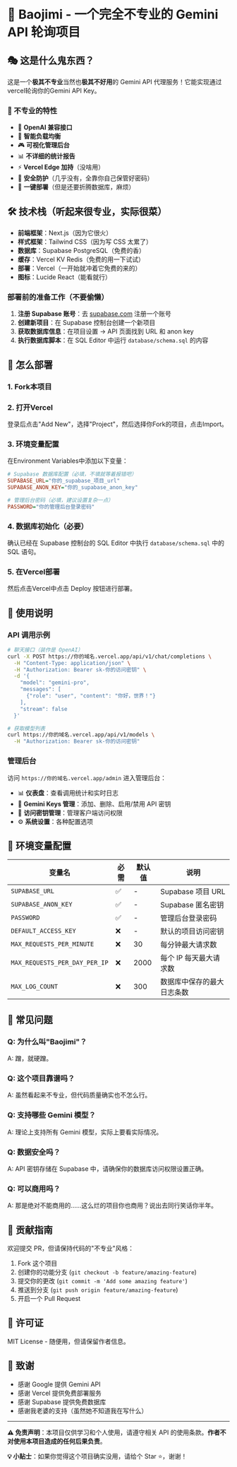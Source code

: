 # 🍚 Baojimi - 一个完全不专业的 Gemini API 轮询项目

## 🎭 这是什么鬼东西？

这是一个**极其不专业**当然也**极其不好用**的 Gemini API 代理服务！它能实现通过vercel轮询你的Gemini API Key。

### 🌟 不专业的特性

- 🎪 **OpenAI 兼容接口**
- 🎯 **智能负载均衡**
- 🎮 **可视化管理后台**
- 📊 **不详细的统计报告**
- ⚡ **Vercel Edge 加持**（没啥用）
- 🔐 **安全防护**（几乎没有，全靠你自己保管好密码）
- 🚀 **一键部署**（但是还要折腾数据库，麻烦）

## 🛠️ 技术栈（听起来很专业，实际很菜）

- **前端框架**：Next.js（因为它很火）
- **样式框架**：Tailwind CSS（因为写 CSS 太累了）
- **数据库**：Supabase PostgreSQL（免费的香）
- **缓存**：Vercel KV Redis（免费的用一下试试）
- **部署**：Vercel（一开始就冲着它免费的来的）
- **图标**：Lucide React（能看就行）


### 部署前的准备工作（不要偷懒）

1. **注册 Supabase 账号**：去 [supabase.com](https://supabase.com) 注册一个账号
2. **创建新项目**：在 Supabase 控制台创建一个新项目
3. **获取数据库信息**：在项目设置 → API 页面找到 URL 和 anon key
4. **执行数据库脚本**：在 SQL Editor 中运行 `database/schema.sql` 的内容

## 🔧 怎么部署

### 1. Fork本项目

### 2. 打开Vercel

登录后点击"Add New"，选择"Project"，然后选择你Fork的项目，点击Import。



### 3. 环境变量配置

在Environment Variables中添加以下变量：

```ini
# Supabase 数据库配置（必填，不填就等着报错吧）
SUPABASE_URL="你的_supabase_项目_url"
SUPABASE_ANON_KEY="你的_supabase_anon_key"

# 管理后台密码（必填，建议设置复杂一点）
PASSWORD="你的管理后台登录密码"

```

### 4. 数据库初始化（必要）

确认已经在 Supabase 控制台的 SQL Editor 中执行 `database/schema.sql` 中的 SQL 语句。

### 5. 在Vercel部署

然后点击Vercel中点击 Deploy 按钮进行部署。

## 📖 使用说明

### API 调用示例

```bash
# 聊天接口（装作是 OpenAI）
curl -X POST https://你的域名.vercel.app/api/v1/chat/completions \
  -H "Content-Type: application/json" \
  -H "Authorization: Bearer sk-你的访问密钥" \
  -d '{
    "model": "gemini-pro",
    "messages": [
      {"role": "user", "content": "你好，世界！"}
    ],
    "stream": false
  }'

# 获取模型列表
curl https://你的域名.vercel.app/api/v1/models \
  -H "Authorization: Bearer sk-你的访问密钥"
```

### 管理后台

访问 `https://你的域名.vercel.app/admin` 进入管理后台：

- 📊 **仪表盘**：查看调用统计和实时日志
- 🔑 **Gemini Keys 管理**：添加、删除、启用/禁用 API 密钥
- 🎫 **访问密钥管理**：管理客户端访问权限
- ⚙️ **系统设置**：各种配置选项

## 🎯 环境变量配置

| 变量名 | 必需 | 默认值 | 说明 |
|--------|------|--------|------|
| `SUPABASE_URL` | ✅ | - | Supabase 项目 URL |
| `SUPABASE_ANON_KEY` | ✅ | - | Supabase 匿名密钥 |
| `PASSWORD` | ✅ | - | 管理后台登录密码 |
| `DEFAULT_ACCESS_KEY` | ❌ | - | 默认的项目访问密钥 |
| `MAX_REQUESTS_PER_MINUTE` | ❌ | 30 | 每分钟最大请求数 |
| `MAX_REQUESTS_PER_DAY_PER_IP` | ❌ | 2000 | 每个 IP 每天最大请求数 |
| `MAX_LOG_COUNT` | ❌ | 300 | 数据库中保存的最大日志条数 |

## 🐛 常见问题

### Q: 为什么叫"Baojimi"？
A: 蹭，就硬蹭。

### Q: 这个项目靠谱吗？
A: 虽然看起来不专业，但代码质量确实也不怎么行。

### Q: 支持哪些 Gemini 模型？
A: 理论上支持所有 Gemini 模型，实际上要看实际情况。

### Q: 数据安全吗？
A: API 密钥存储在 Supabase 中，请确保你的数据库访问权限设置正确。

### Q: 可以商用吗？
A: 那是绝对不能商用的……这么烂的项目你也商用？说出去同行笑话你半年。

## 🤝 贡献指南

欢迎提交 PR，但请保持代码的"不专业"风格：

1. Fork 这个项目
2. 创建你的功能分支 (`git checkout -b feature/amazing-feature`)
3. 提交你的更改 (`git commit -m 'Add some amazing feature'`)
4. 推送到分支 (`git push origin feature/amazing-feature`)
5. 开启一个 Pull Request

## 📄 许可证

MIT License - 随便用，但请保留作者信息。

## 🙏 致谢

- 感谢 Google 提供 Gemini API
- 感谢 Vercel 提供免费部署服务
- 感谢 Supabase 提供免费数据库
- 感谢我老婆的支持（虽然她不知道我在写什么）

---

**⚠️ 免责声明**：本项目仅供学习和个人使用，请遵守相关 API 的使用条款。**作者不对使用本项目造成的任何后果负责**。

**💡 小贴士**：如果你觉得这个项目确实没用，请给个 Star ⭐，谢谢！